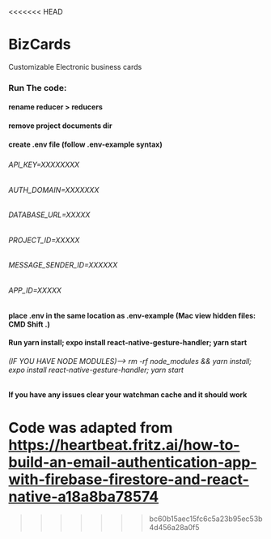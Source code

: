 <<<<<<< HEAD
# BizCards
Customizable Electronic business cards

### Run The code:
#### rename reducer > reducers
#### remove project documents dir
#### create .env file (follow .env-example syntax)
#####
###### API_KEY=XXXXXXXX
###### AUTH_DOMAIN=XXXXXXX
###### DATABASE_URL=XXXXX
###### PROJECT_ID=XXXXX
###### MESSAGE_SENDER_ID=XXXXXX
###### APP_ID=XXXXX
#####
#### place .env in the same location as .env-example (Mac view hidden files: CMD Shift .)
#### Run yarn install; expo install react-native-gesture-handler; yarn start
###### (IF YOU HAVE NODE MODULES)--> rm -rf node_modules && yarn install; expo install react-native-gesture-handler; yarn start
#### If you have any issues clear your watchman cache and it should work 
#
#
#
Code was adapted from https://heartbeat.fritz.ai/how-to-build-an-email-authentication-app-with-firebase-firestore-and-react-native-a18a8ba78574 
=======



>>>>>>> bc60b15aec15fc6c5a23b95ec53b4d456a28a0f5
